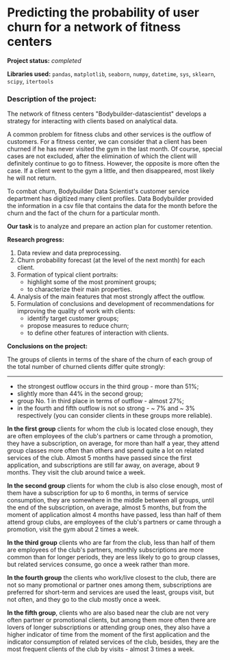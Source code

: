 # Predicting the probability of user churn for a network of fitness centers

**Project status:** *completed*

**Libraries used:** `pandas`, `matplotlib`, `seaborn`, `numpy`, `datetime`, `sys`, `sklearn`, `scipy`, `itertools`

### Description of the project:


The network of fitness centers "Bodybuilder-datascientist" develops a strategy for interacting with clients based on analytical data.

A common problem for fitness clubs and other services is the outflow of customers. For a fitness center, we can consider that a client has been churned if he has never visited the gym in the last month. Of course, special cases are not excluded, after the elimination of which the client will definitely continue to go to fitness. However, the opposite is more often the case. If a client went to the gym a little, and then disappeared, most likely he will not return.

To combat churn, Bodybuilder Data Scientist's customer service department has digitized many client profiles. Data Bodybuilder provided the information in a csv file that contains the data for the month before the churn and the fact of the churn for a particular month.

**Our task** is to analyze and prepare an action plan for customer retention.

**Research progress:**
1. Data review and data preprocessing.
2. Churn probability forecast (at the level of the next month) for each client.
3. Formation of typical client portraits:
    - highlight some of the most prominent groups;
    - to characterize their main properties.
4. Analysis of the main features that most strongly affect the outflow.
5. Formulation of conclusions and development of recommendations for improving the quality of work with clients:
    - identify target customer groups;
    - propose measures to reduce churn;
    - to define other features of interaction with clients.

**Conclusions on the project:**

The groups of clients in terms of the share of the churn of each group of the total number of churned clients differ quite strongly:
___
- the strongest outflow occurs in the third group - more than 51%;
- slightly more than 44% in the second group;
- group No. 1 in third place in terms of outflow - almost 27%;
- in the fourth and fifth outflow is not so strong - ~ 7% and ~ 3% respectively (you can consider clients in these groups more reliable).
    
**In the first group** clients for whom the club is located close enough, they are often employees of the club's partners or came through a promotion,
they have a subscription, on average, for more than half a year, they attend group classes more often than others and spend quite a lot on related services of the club.
Almost 5 months have passed since the first application, and subscriptions are still far away, on average, about 9 months. They visit the club around
twice a week.

**In the second group** clients for whom the club is also close enough, most of them have a subscription for up to 6 months,
in terms of service consumption, they are somewhere in the middle between all groups, until the end of the subscription, on average, almost 5 months, but from the moment of application
almost 4 months have passed, less than half of them attend group clubs, are employees of the club's partners or came through a promotion, visit the gym
about 2 times a week.

**In the third group** clients who are far from the club, less than half of them are employees of the club's partners,
monthly subscriptions are more common than for longer periods, they are less likely to go to group classes, but related services
consume, go once a week rather than more.

**In the fourth group** the clients who work/live closest to the club, there are not so many promotional or partner ones among them,
subscriptions are preferred for short-term and services are used the least, groups visit, but not often, and they go to the club mostly once a week.
    
**In the fifth group**, clients who are also based near the club are not very often partner or promotional clients, but among them more often
there are lovers of longer subscriptions or attending group ones, they also have a higher indicator of time from the moment of the first application and the indicator
consumption of related services of the club, besides, they are the most frequent clients of the club by visits - almost 3 times a week.
